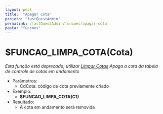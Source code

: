```yaml
---
layout: post
title:  "Apagar Cota"
projeto: "fastQuestAdmin"
permalink: /fastQuestAdmin/funcoes/apagar-cota
pasta: "funcoes"
---
```

# $FUNCAO_LIMPA_COTA(Cota)
*Esta função está deprecada, utilizar <a href="/fastQuestAdmin/funcoesv2/limparCotas">Limpar Cotas</a>*
*Apaga a cota da tabela de controle de cotas em andamento*
- Parâmetros:
    - CdCota: código de cota previamente criado
- Exemplo:
    - **$FUNCAO_LIMPA_COTA(C1)**
- Resultado:
    - A cota em andamento será removida

